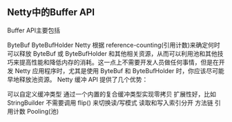 ## Netty中的Buffer API

Buffer API主要包括

ByteBuf
ByteBufHolder
Netty 根据 reference-counting(引用计数)来确定何时可以释放 ByteBuf 或 ByteBufHolder 和其他相关资源，从而可以利用池和其他技巧来提高性能和降低内存的消耗。这一点上不需要开发人员做任何事情，但是在开发 Netty 应用程序时，尤其是使用 ByteBuf 和 ByteBufHolder 时，你应该尽可能早地释放池资源。 Netty 缓冲 API 提供了几个优势：

可以自定义缓冲类型
通过一个内置的复合缓冲类型实现零拷贝
扩展性好，比如 StringBuilder
不需要调用 flip() 来切换读/写模式
读取和写入索引分开
方法链
引用计数
Pooling(池)